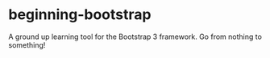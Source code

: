 beginning-bootstrap
===================

A ground up learning tool for the Bootstrap 3 framework. Go from nothing to something!
